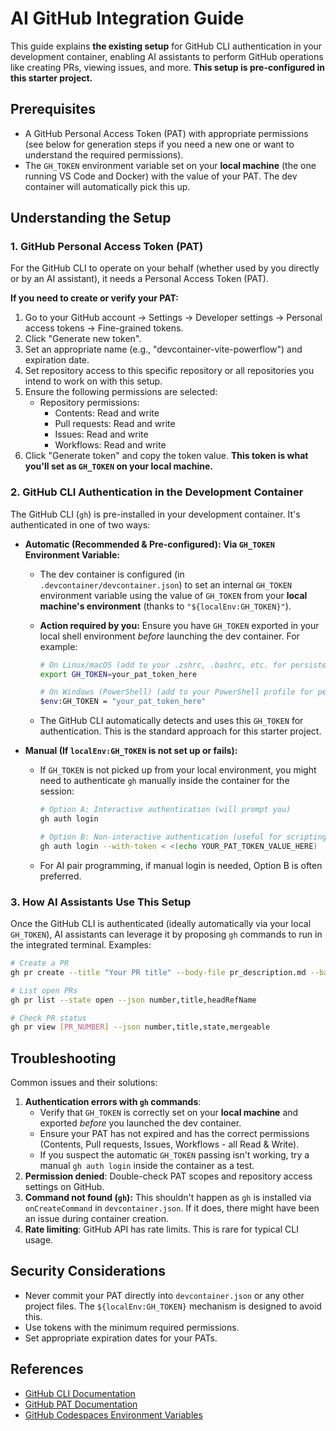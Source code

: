 # AI GitHub Integration Guide

This guide explains **the existing setup** for GitHub CLI authentication in your development container, enabling AI assistants to perform GitHub operations like creating PRs, viewing issues, and more. **This setup is pre-configured in this starter project.**

## Prerequisites

- A GitHub Personal Access Token (PAT) with appropriate permissions (see below for generation steps if you need a new one or want to understand the required permissions).
- The `GH_TOKEN` environment variable set on your **local machine** (the one running VS Code and Docker) with the value of your PAT. The dev container will automatically pick this up.

## Understanding the Setup

### 1. GitHub Personal Access Token (PAT)

For the GitHub CLI to operate on your behalf (whether used by you directly or by an AI assistant), it needs a Personal Access Token (PAT).

**If you need to create or verify your PAT:**

1. Go to your GitHub account → Settings → Developer settings → Personal access tokens → Fine-grained tokens.
2. Click "Generate new token".
3. Set an appropriate name (e.g., "devcontainer-vite-powerflow") and expiration date.
4. Set repository access to this specific repository or all repositories you intend to work on with this setup.
5. Ensure the following permissions are selected:
   - Repository permissions:
     - Contents: Read and write
     - Pull requests: Read and write
     - Issues: Read and write
     - Workflows: Read and write
6. Click "Generate token" and copy the token value. **This token is what you\'ll set as `GH_TOKEN` on your local machine.**

### 2. GitHub CLI Authentication in the Development Container

The GitHub CLI (`gh`) is pre-installed in your development container. It\'s authenticated in one of two ways:

- **Automatic (Recommended & Pre-configured): Via `GH_TOKEN` Environment Variable:**

  - The dev container is configured (in `.devcontainer/devcontainer.json`) to set an internal `GH_TOKEN` environment variable using the value of `GH_TOKEN` from your **local machine\'s environment** (thanks to `"${localEnv:GH_TOKEN}"`).
  - **Action required by you:** Ensure you have `GH_TOKEN` exported in your local shell environment _before_ launching the dev container. For example:

    ```bash
    # On Linux/macOS (add to your .zshrc, .bashrc, etc. for persistence)
    export GH_TOKEN=your_pat_token_here

    # On Windows (PowerShell) (add to your PowerShell profile for persistence)
    $env:GH_TOKEN = "your_pat_token_here"
    ```

  - The GitHub CLI automatically detects and uses this `GH_TOKEN` for authentication. This is the standard approach for this starter project.

- **Manual (If `localEnv:GH_TOKEN` is not set up or fails):**

  - If `GH_TOKEN` is not picked up from your local environment, you might need to authenticate `gh` manually inside the container for the session:

    ```bash
    # Option A: Interactive authentication (will prompt you)
    gh auth login

    # Option B: Non-interactive authentication (useful for scripting or if prompted by AI)
    gh auth login --with-token < <(echo YOUR_PAT_TOKEN_VALUE_HERE)
    ```

  - For AI pair programming, if manual login is needed, Option B is often preferred.

### 3. How AI Assistants Use This Setup

Once the GitHub CLI is authenticated (ideally automatically via your local `GH_TOKEN`), AI assistants can leverage it by proposing `gh` commands to run in the integrated terminal. Examples:

```bash
# Create a PR
gh pr create --title "Your PR title" --body-file pr_description.md --base main

# List open PRs
gh pr list --state open --json number,title,headRefName

# Check PR status
gh pr view [PR_NUMBER] --json number,title,state,mergeable
```

## Troubleshooting

Common issues and their solutions:

1.  **Authentication errors with `gh` commands**:
    - Verify that `GH_TOKEN` is correctly set on your **local machine** and exported _before_ you launched the dev container.
    - Ensure your PAT has not expired and has the correct permissions (Contents, Pull requests, Issues, Workflows - all Read & Write).
    - If you suspect the automatic `GH_TOKEN` passing isn\'t working, try a manual `gh auth login` inside the container as a test.
2.  **Permission denied**: Double-check PAT scopes and repository access settings on GitHub.
3.  **Command not found (`gh`):** This shouldn\'t happen as `gh` is installed via `onCreateCommand` in `devcontainer.json`. If it does, there might have been an issue during container creation.
4.  **Rate limiting**: GitHub API has rate limits. This is rare for typical CLI usage.

## Security Considerations

- Never commit your PAT directly into `devcontainer.json` or any other project files. The `${localEnv:GH_TOKEN}` mechanism is designed to avoid this.
- Use tokens with the minimum required permissions.
- Set appropriate expiration dates for your PATs.

## References

- [GitHub CLI Documentation](https://cli.github.com/manual/)
- [GitHub PAT Documentation](https://docs.github.com/en/authentication/keeping-your-account-and-data-secure/creating-a-personal-access-token)
- [GitHub Codespaces Environment Variables](https://docs.github.com/en/codespaces/developing-in-codespaces/using-github-codespaces-with-github-cli)
